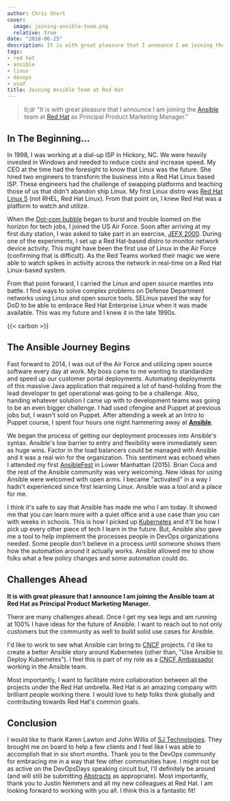 ```yaml
---
author: Chris Short
cover:
  image: joining-ansible-team.png
  relative: true
date: "2018-06-25"
description: It is with great pleasure that I announce I am joining the Ansible team at Red Hat as Principal Product Marketing Manager.
tags:
- red hat
- ansible
- linux
- devops
- usaf
title: Joining Ansible Team at Red Hat
---
```


> tl;dr "It is with great pleasure that I announce I am joining the [Ansible](https://www.ansible.com/) team at [Red Hat](https://www.redhat.com/) as Principal Product Marketing Manager."

## In The Beginning...

In 1998, I was working at a dial-up ISP in Hickory, NC. We were heavily invested in Windows and needed to reduce costs and increase speed. My CEO at the time had the foresight to know that Linux was the future. She hired two engineers to transform the business into a Red Hat Linux based ISP. These engineers had the challenge of swapping platforms and teaching those of us that didn't abandon ship Linux. My first Linux distro was [Red Hat Linux 5](https://en.wikipedia.org/wiki/Red_Hat_Linux) (not RHEL, Red Hat Linux). From that point on, I knew Red Hat was a platform to watch and utilize.


When the [Dot-com bubble](https://en.wikipedia.org/wiki/Dot-com_bubble) began to burst and trouble loomed on the horizon for tech jobs, I joined the US Air Force. Soon after arriving at my first duty station, I was asked to take part in an exercise, [JEFX 2000](https://en.wikipedia.org/wiki/JEFX). During one of the experiments, I set up a Red Hat-based distro to monitor network device activity. This might have been the first use of Linux in the Air Force (confirming that is difficult). As the Red Teams worked their magic we were able to watch spikes in activity across the network in real-time on a Red Hat Linux-based system.

From that point forward, I carried the Linux and open source mantles into battle. I find ways to solve complex problems on Defense Department networks using Linux and open source tools. SELinux paved the way for DoD to be able to embrace Red Hat Enterprise Linux when it was made available. This was my future and I knew it in the late 1990s.

{{< carbon >}}

## The Ansible Journey Begins

Fast forward to 2014, I was out of the Air Force and utilizing open source software every day at work. My boss came to me wanting to standardize and speed up our customer portal deployments. Automating deployments of this massive Java application that required a lot of hand-holding from the lead developer to get operational was going to be a challenge. Also, handing whatever solution I came up with to development teams was going to be an even bigger challenge. I had used cfengine and Puppet at previous jobs but, I wasn't sold on Puppet. After attending a week at an Intro to Puppet course, I spent four hours one night hammering away at [**Ansible**](https://www.ansible.com/).

We began the process of getting our deployment processes into Ansible's syntax. Ansible's low barrier to entry and flexibility were immediately seen as huge wins. Factor in the load balancers could be managed with Ansible and it was a real win for the organization. This sentiment was echoed when I attended my first [AnsibleFest](https://www.ansible.com/ansiblefest) in Lower Manhattan (2015). Brian Coca and the rest of the Ansible community was very welcoming. New ideas for using Ansible were welcomed with open arms. I became "activated" in a way I hadn't experienced since first learning Linux. Ansible was a tool and a place for me.

<!-- I loved the feeling of pushing a button and an entire environment getting deployed. I demonstrated completely destroying and rebuilding this web site with Ansible during [A Night of DevOps at Open Source South Carolina](/a-night-of-devops-at-open-source-south-carolina/). At the time it was running Ghost in AWS EC2 so there were a lot of moving parts. The audience sat mezmerized as Ansible created backups, created new EC2 instances, deployed the software and data, and then flipped DNS from CloudFlare over to the new instances. -->

I think it's safe to say that Ansible has made me who I am today. It showed me that you can learn more with a quiet office and a use case than you can with weeks in schools. This is how I picked up [Kubernetes](/tags/kubernetes/) and it'll be how I pick up every other piece of tech I learn in the future. But, Ansible also gave me a tool to help implement the processes people in DevOps organizations needed. Some people don't believe in a process until someone shows them how the automation around it actually works. Ansible allowed me to show folks what a few policy changes and some automation could do.

## Challenges Ahead

**It is with great pleasure that I announce I am joining the Ansible team at Red Hat as Principal Product Marketing Manager.**

There are many challenges ahead. Once I get my sea legs and am running at 100% I have ideas for the future of Ansible. I want to reach out to not only customers but the community as well to build solid use cases for Ansible.

I'd like to work to see what Ansible can bring to [CNCF](https://www.cncf.io/) projects. I'd like to create a better Ansible story around Kubernetes (other than, "Use Ansible to Deploy Kubernetes"). I feel this is part of my role as a [CNCF Ambassador](https://www.cncf.io/people/ambassadors/) working in the Ansible team.

Most importantly, I want to facilitate more collaboration between all the projects under the Red Hat umbrella. Red Hat is an amazing company with brilliant people working there. I would love to help folks think globally and contributing towards Red Hat's common goals.

## Conclusion

I would like to thank Karen Lawton and John Willis of [SJ Technologies](https://sjtechcorp.com). They brought me on board to help a few clients and I feel like I was able to accomplish that in six short months. Thank you to the DevOps community for embracing me in a way that few other communities have. I might not be as active on the DevOpsDays speaking circuit but, I'll definitely be around (and will still be submitting [Abstracts](/abstracts/) as appropriate). Most importantly, thank you to Justin Nemmers and all my new colleagues at Red Hat. I am looking forward to working with you all. I think this is a fantastic fit!
